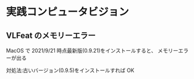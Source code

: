 # 実践コンピュータビジョン

## VLFeat のメモリーエラー

MacOS で 2021/9/21 時点最新版(0.9.21)をインストールすると、
メモリーエラーが出る

対処法:古いバージョン(0.9.5)をインストールすれば OK
